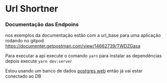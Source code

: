 # Url Shortner

### Documentação das Endpoins
nos exemplos da documentação estão com a url_base para uma aplicação rodando no gitpod
https://documenter.getpostman.com/view/14662739/TWDZGasa

Para executar a api execute o comando ```yarn``` para instalar as dependências
depois execute ```yarn dev:server```

Estou usando um banco de dados [postgres web](https://www.elephantsql.com/)  então já vai estar conectado ao DB

